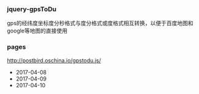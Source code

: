 ### jquery-gpsToDu
gps的经纬度坐标度分秒格式与度分格式或度格式相互转换，以便于百度地图和google等地图的直接使用
### pages
http://postbird.oschina.io/gpstodu.js/

- 2017-04-08
- 2017-04-09
- 2017-04-10

